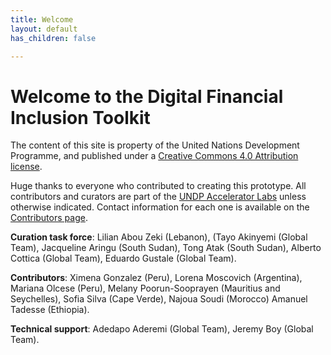 ```yaml
---
title: Welcome
layout: default
has_children: false

---
```


# Welcome to the Digital Financial Inclusion Toolkit

The content of this site is property of the United Nations Development Programme, and published under a [Creative Commons 4.0 Attribution license](https://creativecommons.org/licenses/by/4.0/).

Huge thanks to everyone who contributed to creating this prototype. All contributors and curators are part of the [UNDP Accelerator Labs](https://acceleratorlabs.undp.org) unless otherwise indicated. Contact information for each one is available on the [Contributors page](/Financial-inclusion-toolkit/Team.html). 

**Curation task force**: Lilian Abou  Zeki (Lebanon), (Tayo Akinyemi (Global Team), Jacqueline Aringu (South Sudan), Tong Atak (South Sudan), Alberto Cottica (Global Team), Eduardo Gustale (Global Team).

**Contributors**: Ximena Gonzalez (Peru), Lorena Moscovich (Argentina), Mariana Olcese (Peru), Melany Poorun-Sooprayen (Mauritius and Seychelles), Sofia Silva (Cape Verde), Najoua Soudi (Morocco) Amanuel Tadesse (Ethiopia).

**Technical support**: Adedapo Aderemi (Global Team), Jeremy Boy (Global Team).